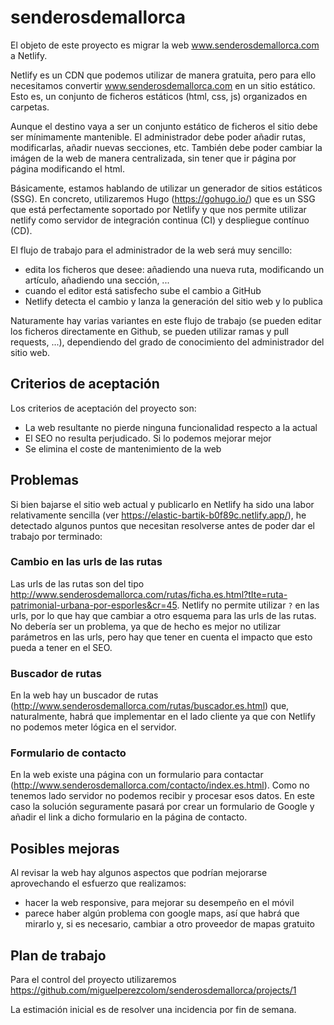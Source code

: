 # senderosdemallorca

El objeto de este proyecto es migrar la web www.senderosdemallorca.com a Netlify.

Netlify es un CDN que podemos utilizar de manera gratuita, pero para ello necesitamos convertir www.senderosdemallorca.com en un sitio estático. 
Esto es, un conjunto de ficheros estáticos (html, css, js) organizados en carpetas. 

Aunque el destino vaya a ser un conjunto estático de ficheros el sitio debe ser mínimamente mantenible. El administrador debe poder añadir rutas, modificarlas, añadir nuevas secciones, etc. También debe poder cambiar la imágen de la web de manera centralizada, sin tener que ir página por página modificando el html.

Básicamente, estamos hablando de utilizar un generador de sitios estáticos (SSG). En concreto, utilizaremos Hugo (https://gohugo.io/) que es un SSG que está perfectamente soportado por Netlify y que nos permite utilizar netlify como servidor de integración continua (CI) y despliegue contínuo (CD). 

El flujo de trabajo para el administrador de la web será muy sencillo:

- edita los ficheros que desee: añadiendo una nueva ruta, modificando un artículo, añadiendo una sección, ...
- cuando el editor está satisfecho sube el cambio a GitHub
- Netlify detecta el cambio y lanza la generación del sitio web y lo publica

Naturamente hay varias variantes en este flujo de trabajo (se pueden editar los ficheros directamente en Github, se pueden utilizar ramas y pull requests, ...), dependiendo del grado de conocimiento del administrador del sitio web.

## Criterios de aceptación
Los criterios de aceptación del proyecto son:

- La web resultante no pierde ninguna funcionalidad respecto a la actual
- El SEO no resulta perjudicado. Si lo podemos mejorar mejor
- Se elimina el coste de mantenimiento de la web

## Problemas
Si bien bajarse el sitio web actual y publicarlo en Netlify ha sido una labor relativamente sencilla (ver https://elastic-bartik-b0f89c.netlify.app/), he detectado algunos puntos que necesitan resolverse antes de poder dar el trabajo por terminado:

### Cambio en las urls de las rutas
Las urls de las rutas son del tipo http://www.senderosdemallorca.com/rutas/ficha.es.html?tIte=ruta-patrimonial-urbana-por-esporles&cr=45. Netlify no permite utilizar `?` en las urls, por lo que hay que cambiar a otro esquema para las urls de las rutas.
No debería ser un problema, ya que de hecho es mejor no utilizar parámetros en las urls, pero hay que tener en cuenta el impacto que esto pueda a tener en el SEO.

### Buscador de rutas
En la web hay un buscador de rutas (http://www.senderosdemallorca.com/rutas/buscador.es.html) que, naturalmente, habrá que implementar en el lado cliente ya que con Netlify no podemos meter lógica en el servidor.

### Formulario de contacto
En la web existe una página con un formulario para contactar (http://www.senderosdemallorca.com/contacto/index.es.html). Como no tenemos lado servidor no podemos recibir y procesar esos datos. En este caso la solución seguramente pasará por crear un formulario de Google y añadir el link a dicho formulario en la página de contacto.

## Posibles mejoras
Al revisar la web hay algunos aspectos que podrían mejorarse aprovechando el esfuerzo que realizamos:

- hacer la web responsive, para mejorar su desempeño en el móvil
- parece haber algún problema con google maps, así que habrá que mirarlo y, si es necesario, cambiar a otro proveedor de mapas gratuito

## Plan de trabajo

Para el control del proyecto utilizaremos https://github.com/miguelperezcolom/senderosdemallorca/projects/1

La estimación inicial es de resolver una incidencia por fin de semana.
